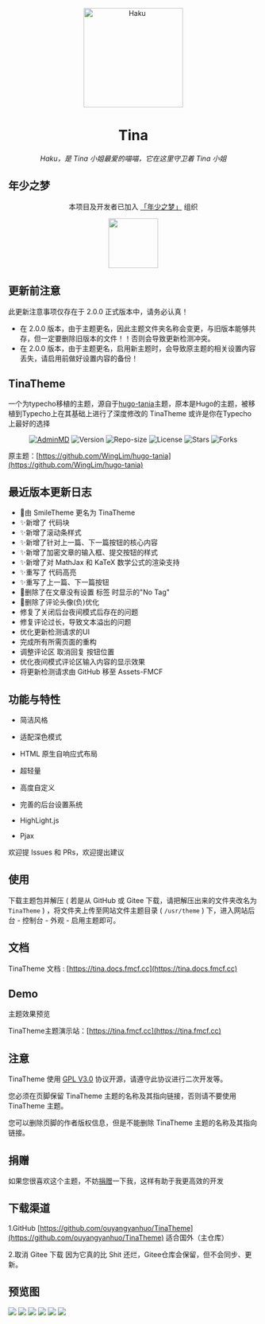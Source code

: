 <p align="center">
    <img src="https://tva4.sinaimg.cn/large/008aATBzgy1h4k9e3x97nj30qe0qetd8.jpg" width="200" height="200" alt="Haku">
</p>

<div align="center">

# Tina

_Haku，是 Tina 小姐最爱的喵喵，它在这里守卫着 Tina 小姐_

</div>

## 年少之梦

<div align="center">

本项目及开发者已加入 [「年少之梦」](https://www.teendreams.cn) 组织

<a href="https://www.teendreams.cn/" target="_blank" ><img width="100px" height="100px" src="https://s2.loli.net/2022/07/21/MmO4cGWazgjrlTd.png"></a>
</div>

## 更新前注意

此更新注意事项仅存在于 2.0.0 正式版本中，请务必认真！
- 在 2.0.0 版本，由于主题更名，因此主题文件夹名称会变更，与旧版本能够共存，但一定要删除旧版本的文件！！否则会导致更新检测冲突。
- 在 2.0.0 版本，由于主题更名，启用新主题时，会导致原主题的相关设置内容丢失，请启用前做好设置内容的备份！

## TinaTheme

一个为typecho移植的主题，源自于[hugo-tania](https://github.com/WingLim/hugo-tania)主题，原本是Hugo的主题，被移植到Typecho上在其基础上进行了深度修改的 TinaTheme 或许是你在Typecho上最好的选择

<div align="center">
    
[![AdminMD](https://img.shields.io/badge/Magneto-TinaTheme-brightgreen)](https://fmcf.cc/technology/523/)
![Version](https://img.shields.io/badge/Version-2.0.0-criticale)
![Repo-size](https://img.shields.io/github/languages/code-size/ouyangyanhuo/TinaTheme)
![License](https://img.shields.io/github/license/ouyangyanhuo/TinaTheme)
![Stars](https://img.shields.io/github/stars/ouyangyanhuo/TinaTheme)
![Forks](https://img.shields.io/github/forks/ouyangyanhuo/TinaTheme)
    
</div>

原主题：[https://github.com/WingLim/hugo-tania](https://github.com/WingLim/hugo-tania)

## 最近版本更新日志

- 🚀由 SmileTheme 更名为 TinaTheme
- ✨新增了 代码块
- ✨新增了滚动条样式
- ✨新增了针对上一篇、下一篇按钮的核心内容
- ✨新增了加密文章的输入框、提交按钮的样式
- ✨新增了对 MathJax 和 KaTeX 数学公式的渲染支持
- ✨重写了 代码高亮
- ✨重写了上一篇、下一篇按钮
- 🔪删除了在文章没有设置 标签 时显示的"No Tag"
- 🔪删除了评论头像(负)优化
- 修复了关闭后台夜间模式后存在的问题
- 修复评论过长，导致文本溢出的问题
- 优化更新检测请求的UI
- 完成所有所需页面的重构
- 调整评论区 取消回复 按钮位置
- 优化夜间模式评论区输入内容的显示效果
- 将更新检测请求由 GitHub 移至 Assets-FMCF

## 功能与特性

- 简洁风格

- 适配深色模式

- HTML 原生自响应式布局

- 超轻量

- 高度自定义

- 完善的后台设置系统

- HighLight.js

- Pjax

欢迎提 Issues 和 PRs，欢迎提出建议

## 使用
下载主题包并解压 ( 若是从 GitHub 或 Gitee 下载，请把解压出来的文件夹改名为 `TinaTheme` ) ，将文件夹上传至网站文件主题目录 ( `/usr/theme` ) 下，进入网站后台 - 控制台 - 外观 - 启用主题即可。

## 文档

TinaTheme 文档 : [https://tina.docs.fmcf.cc](https://tina.docs.fmcf.cc)

## Demo

主题效果预览

TinaTheme主题演示站：[https://tina.fmcf.cc](https://tina.fmcf.cc)

## 注意

TinaTheme 使用 [GPL V3.0](https://github.com/ouyangyanhuo/TinaTheme/blob/main/LICENSE) 协议开源，请遵守此协议进行二次开发等。

您必须在页脚保留 TinaTheme 主题的名称及其指向链接，否则请不要使用 TinaTheme 主题。

您可以删除页脚的作者版权信息，但是不能删除 TinaTheme 主题的名称及其指向链接。

## 捐赠

如果您很喜欢这个主题，不妨[捐赠](https://www.verypoor.cn)一下我，这样有助于我更高效的开发

## 下载渠道

1.GitHub [https://github.com/ouyangyanhuo/TinaTheme](https://github.com/ouyangyanhuo/TinaTheme)  适合国外（主仓库）

2.取消 Gitee 下载 因为它真的比 Shit 还烂，Gitee仓库会保留，但不会同步、更新。

## 预览图
![](https://tva4.sinaimg.cn/large/008aATBzly1h4lu8mys6rj340e256kjl.jpg)
![](https://tva4.sinaimg.cn/large/008aATBzly1h4lu8ls0w1j340e2561ky.jpg)
![](https://tva4.sinaimg.cn/large/008aATBzly1h4lu8ktiopj31x20ysgys.jpg)
![](https://tva4.sinaimg.cn/large/008aATBzly1h4lu8k558gj31x20ysqgq.jpg)
![](https://tva4.sinaimg.cn/large/008aATBzly1h4lu8l3r4mj31x20ys4ec.jpg)
![](https://i.loli.net/2021/08/16/Cq1Dymtsur4eTAV.png)
